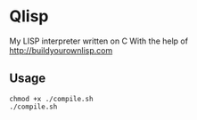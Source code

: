 # Qlisp
My LISP interpreter written on C
With the help of http://buildyourownlisp.com
## Usage
```
chmod +x ./compile.sh
./compile.sh
```
